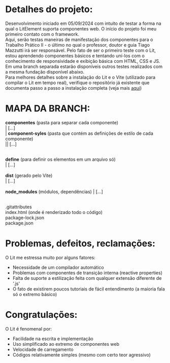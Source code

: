# Detalhes do projeto:
Desenvolvimento iniciado em 05/09/2024 com intuito de testar a forma na qual o LitElement suporta componentes web. O início do projeto foi meu primeiro contato com o framework. <br>
Aqui, serão testas maneiras de manifestação dos componentes para o Trabalho Prático II - o último no qual o professor, doutor e guia Tiago Mazzutti irá ser responsável. Pelo fato de ser o primeiro teste com o Lit, estou aprendendo componentes básicos e tentando uní-los com o conhecimento de responsividade e exibição básica com HTML, CSS e JS. <br>
Em uma branch separada estarão disponíveis outros testes realizados com a mesma fundação disponível abaixo. <br>
Para melhores detalhes sobre a instalação do Lit e o Vite (utilizado para compilar o Lit em tempo real), verifique o repositório já existente que documenta passo a passo a instalação completa (veja mais [aqui](https://github.com/vichsort/LitElement))

# MAPA DA BRANCH:
**componentes** (pasta para separar cada componente) <br>
| [...] <br>
| **component-syles** (pasta que contém as definições de estilo de cada componente)<br>
|| [...] <br><br>

**define** (para definir os elementos em um arquivo só)<br>
| [...] <br><br>
**dist** (gerado pelo Vite) <br>
| [...] <br><br>
**node_modules** (módulos, dependências)
| [...] <br><br>

.gitattributes <br>
index.html (onde é renderizado todo o código) <br>
package-lock.json <br>
package.json <br>

# Problemas, defeitos, reclamações:
O Lit me estressa muito por alguns fatores:
- Necessidade de um compilador automático
- Problemas com componentes de transição interna (reactive properties)
- Falta de suporte a estilização feita com qualquer extensão diferente de '.js'
- O fato de existirem poucos tutoriais de fácil entendimento (a maioria fala só o extremo básico)

# Congratulações:
O Lit é fenomenal por:
- Facilidade na escrita e implementação
- Uso simplificado ao extremo de componentes web
- Velocidade de carregamento
- Códigos relativamente simples (mesmo com certo teor agressivo)
